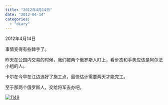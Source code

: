 ```yaml
---
title: "2012年4月14日"
date: "2012-04-14"
categories: 
  - "diary"
---
```


2012年4月14日

事情变得有些棘手了。

昨天在公园内交易的时候，我们被两个俄罗斯人盯上，看步态和手势应该是阿尔法小组的人。

卡尔在今早在江边选好了施工点，最快估计需要两天才能完工。

至于那两个俄罗斯人，交给将军去办吧。

[![](/blog/post/images/1149.jpg "1149")](http://lofyer.org/wp-content/uploads/2012/04/1149.jpg)
